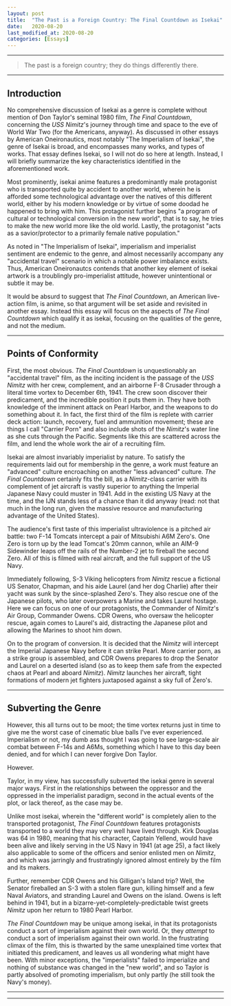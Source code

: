 ```yaml
---
layout: post
title:  "The Past is a Foreign Country: The Final Countdown as Isekai"
date:   2020-08-20
last_modified_at: 2020-08-20
categories: [Essays]
---
```

---

>The past is a foreign country; they do things differently there.

---

## **Introduction**

No comprehensive discussion of Isekai as a genre is complete without mention of Don Taylor&#39;s seminal 1980 film, _The Final Countdown_, concerning the _USS Nimitz_&#39;s journey through time and space to the eve of World War Two (for the Americans, anyway). As discussed in other essays by American Oneironautics, most notably &quot;The Imperialism of Isekai&quot;, the genre of Isekai is broad, and encompasses many works, and types of works. That essay defines Isekai, so I will not do so here at length. Instead, I will briefly summarize the key characteristics identified in the aforementioned work.

Most prominently, isekai anime features a predominantly male protagonist who is transported quite by accident to another world, wherein he is afforded some technological advantage over the natives of this different world, either by his modern knowledge or by virtue of some doodad he happened to bring with him. This protagonist further begins &quot;a program of cultural or technological conversion in the new world&quot;, that is to say, he tries to make the new world more like the old world. Lastly, the protagonist &quot;acts as a savior/protector to a primarily female native population.&quot;

As noted in &quot;The Imperialism of Isekai&quot;, imperialism and imperialist sentiment are endemic to the genre, and almost necessarily accompany any &quot;accidental travel&quot; scenario in which a notable power imbalance exists. Thus, American Oneironautcs contends that another key element of isekai artwork is a troublingly pro-imperialist attitude, however unintentional or subtle it may be.

It would be absurd to suggest that _The Final Countdown_, an American live-action film, is anime, so that argument will be set aside and revisited in another essay. Instead this essay will focus on the aspects of _The Final Countdown_ which qualify it as isekai, focusing on the qualities of the genre, and not the medium.

---

## **Points of Conformity**

First, the most obvious. _The Final Countdown_ is unquestionably an &quot;accidental travel&quot; film, as the inciting incident is the passage of the _USS Nimitz_ with her crew, complement, and an airborne F-8 Crusader through a literal time vortex to December 6th, 1941. The crew soon discover their predicament, and the incredible position it puts them in. They have both knowledge of the imminent attack on Pearl Harbor, and the weapons to do something about it. In fact, the first third of the film is replete with carrier deck action: launch, recovery, fuel and ammunition movement; these are things I call &quot;Carrier Porn&quot; and also include shots of the _Nimitz_&#39;s water line as she cuts through the Pacific. Segments like this are scattered across the film, and lend the whole work the air of a recruiting film.

Isekai are almost invariably imperialist by nature. To satisfy the requirements laid out for membership in the genre, a work must feature an &quot;advanced&quot; culture encroaching on another &quot;less advanced&quot; culture. _The Final Countdown_ certainly fits the bill, as a _Nimitz_-class carrier with its complement of jet aircraft is vastly superior to anything the Imperial Japanese Navy could muster in 1941. Add in the existing US Navy at the time, and the IJN stands less of a chance than it did anyway (read: not that much in the long run, given the massive resource and manufacturing advantage of the United States).

The audience&#39;s first taste of this imperialist ultraviolence is a pitched air battle: two F-14 Tomcats intercept a pair of Mitsubishi A6M Zero&#39;s. One Zero is torn up by the lead Tomcat&#39;s 20mm cannon, while an AIM-9 Sidewinder leaps off the rails of the Number-2 jet to fireball the second Zero. All of this is filmed with real aircraft, and the full support of the US Navy.

Immediately following, S-3 Viking helicopters from _Nimitz_ rescue a fictional US Senator, Chapman, and his aide Laurel (and her dog Charlie) after their yacht was sunk by the since-splashed Zero&#39;s. They also rescue one of the Japanese pilots, who later overpowers a Marine and takes Laurel hostage. Here we can focus on one of our protagonists, the Commander of _Nimitz_&#39;s Air Group, Commander Owens. CDR Owens, who oversaw the helicopter rescue, again comes to Laurel&#39;s aid, distracting the Japanese pilot and allowing the Marines to shoot him down.

On to the program of conversion. It is decided that the _Nimitz_ will intercept the Imperial Japanese Navy before it can strike Pearl. More carrier porn, as a strike group is assembled, and CDR Owens prepares to drop the Senator and Laurel on a deserted island (so as to keep them safe from the expected chaos at Pearl and aboard _Nimitz_). _Nimitz_ launches her aircraft, tight formations of modern jet fighters juxtaposed against a sky full of Zero&#39;s.

---

## **Subverting the Genre**

However, this all turns out to be moot; the time vortex returns just in time to give me the worst case of cinematic blue balls I&#39;ve ever experienced. Imperialism or not, my dumb ass thought I was going to see large-scale air combat between F-14s and A6Ms, something which I have to this day been denied, and for which I can never forgive Don Taylor.

However.

Taylor, in my view, has successfully subverted the isekai genre in several major ways. First in the relationships between the oppressor and the oppressed in the imperialist paradigm, second in the actual events of the plot, or lack thereof, as the case may be.

Unlike most isekai, wherein the &quot;different world&quot; is completely alien to the transported protagonist, _The Final Countdown_ features protagonists transported to a world they may very well have lived through. Kirk Douglas was 64 in 1980, meaning that his character, Captain Yellend, would have been alive and likely serving in the US Navy in 1941 (at age 25), a fact likely also applicable to some of the officers and senior enlisted men on _Nimitz_, and which was jarringly and frustratingly ignored almost entirely by the film and its makers.

Further, remember CDR Owens and his Gilligan&#39;s Island trip? Well, the Senator fireballed an S-3 with a stolen flare gun, killing himself and a few Naval Aviators, and stranding Laurel and Owens on the island. Owens is left behind in 1941, but in a bizarre-yet-completely-predictable twist greets _Nimitz_ upon her return to 1980 Pearl Harbor.

_The Final Countdown_ may be unique among isekai, in that its protagonists conduct a sort of imperialism against their own world. Or, they _attempt_ to conduct a sort of imperialism against their own world. In the frustrating climax of the film, this is thwarted by the same unexplained time vortex that initiated this predicament, and leaves us all wondering what might have been. With minor exceptions, the &quot;imperialists&quot; failed to imperialize and nothing of substance was changed in the &quot;new world&quot;, and so Taylor is partly absolved of promoting imperialism, but only partly (he still took the Navy&#39;s money).

---
---